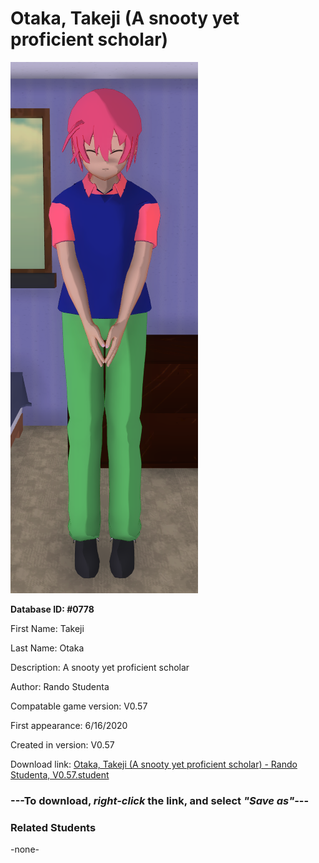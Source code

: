 # Otaka, Takeji (A snooty yet proficient scholar)

<img src="../../Files/Images/Otaka, Takeji (A snooty yet proficient scholar).png" title="Otaka, Takeji (A snooty yet proficient scholar) - Rando Studenta, V0.57">

**Database ID: #0778**

First Name: Takeji

Last Name: Otaka

Description: A snooty yet proficient scholar

Author: Rando Studenta

Compatable game version: V0.57

First appearance: 6/16/2020

Created in version: V0.57

Download link: <a href="https://raw.githubusercontent.com/Arbiter1223/Daigaku-Gurashi-Custom-Students/master/Files/Student%20Files/Otaka%2C%20Takeji%20(A%20snooty%20yet%20proficient%20scholar)%20-%20Rando%20Studenta%2C%20V0.57.student">Otaka, Takeji (A snooty yet proficient scholar) - Rando Studenta, V0.57.student</a>

### ---**To download, _right-click_ the link, and select _"Save as"_**---

### Related Students

-none-

